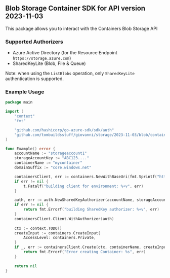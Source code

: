 ## Blob Storage Container SDK for API version 2023-11-03

This package allows you to interact with the Containers Blob Storage API

### Supported Authorizers

* Azure Active Directory (for the Resource Endpoint `https://storage.azure.com`)
* SharedKeyLite (Blob, File & Queue)

Note: when using the `ListBlobs` operation, only `SharedKeyLite` authentication is supported.

### Example Usage

```go
package main

import (
	"context"
	"fmt"

	"github.com/hashicorp/go-azure-sdk/sdk/auth"
	"github.com/tombuildsstuff/giovanni/storage/2023-11-03/blob/containers"
)

func Example() error {
	accountName := "storageaccount1"
    storageAccountKey := "ABC123...."
    containerName := "mycontainer"
	domainSuffix := "core.windows.net"

    containersClient, err := containers.NewWithBaseUri(fmt.Sprintf("https://%s.blob.%s", accountName, domainSuffix))
	if err != nil {
		t.Fatalf("building client for environment: %+v", err)
	}

	auth, err := auth.NewSharedKeyAuthorizer(accountName, storageAccountKey, auth.SharedKey)
	if err != nil {
		return fmt.Errorf("building SharedKey authorizer: %+v", err)
	}
	containersClient.Client.WithAuthorizer(auth)
    
    ctx := context.TODO()
    createInput := containers.CreateInput{
        AccessLevel: containers.Private,
    }
    if _, err := containersClient.Create(ctx, containerName, createInput); err != nil {
        return fmt.Errorf("Error creating Container: %s", err)
    }
    
    return nil 
}
```